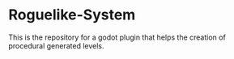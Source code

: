 # Roguelike-System
This is the repository for a godot plugin that helps the creation of procedural generated levels.
